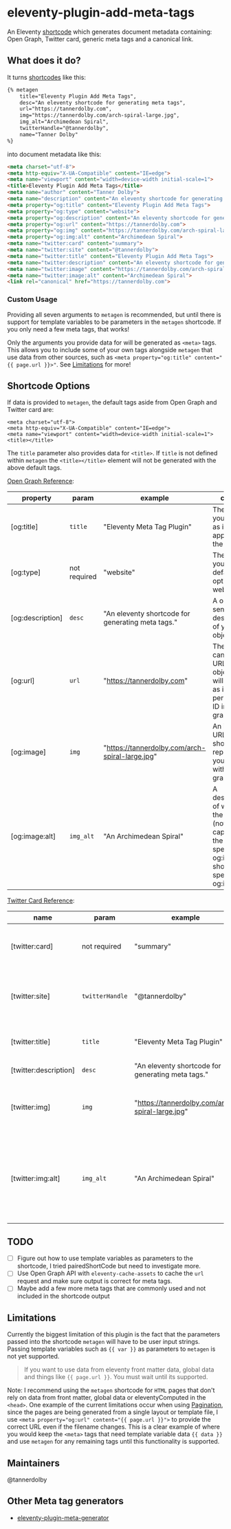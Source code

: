 # eleventy-plugin-add-meta-tags

An Eleventy [shortcode](https://www.11ty.dev/docs/shortcodes/) which generates document metadata containing: Open Graph, Twitter card, generic meta tags and a canonical link.

<!-- ## Installation (TODO)
`npm install eleventy-meta-generator` to make the shortcode `metagen` available in your project. -->

## What does it do?
It turns [shortcodes](https://www.11ty.dev/docs/shortcodes/) like this:

```html
{% metagen 
    title="Eleventy Plugin Add Meta Tags",
    desc="An eleventy shortcode for generating meta tags",
    url="https://tannerdolby.com",
    img="https://tannerdolby.com/arch-spiral-large.jpg",
    img_alt="Archimedean Spiral",
    twitterHandle="@tannerdolby",
    name="Tanner Dolby"
%}
```
into document metadata like this:

```html
<meta charset="utf-8"> 
<meta http-equiv="X-UA-Compatible" content="IE=edge"> 
<meta name="viewport" content="width=device-width initial-scale=1"> 
<title>Eleventy Plugin Add Meta Tags</title> 
<meta name="author" content="Tanner Dolby"> 
<meta name="description" content="An eleventy shortcode for generating meta tags"> 
<meta property="og:title" content="Eleventy Plugin Add Meta Tags"> 
<meta property="og:type" content="website"> 
<meta property="og:description" content="An eleventy shortcode for generating meta tags"> 
<meta property="og:url" content="https://tannerdolby.com"> 
<meta property="og:img" content="https://tannerdolby.com/arch-spiral-large.jpg"> 
<meta property="og:img:alt" content="Archimedean Spiral"> 
<meta name="twitter:card" content="summary"> 
<meta name="twitter:site" content="@tannerdolby"> 
<meta name="twitter:title" content="Eleventy Plugin Add Meta Tags"> 
<meta name="twitter:description" content="An eleventy shortcode for generating meta tags"> 
<meta name="twitter:image" content="https://tannerdolby.com/arch-spiral-large.jpg"> 
<meta name="twitter:image:alt" content="Archimedean Spiral"> 
<link rel="canonical" href="https://tannerdolby.com">
```

### Custom Usage
Providing all seven arguments to `metagen` is recommended, but until there is support for template variables to be parameters in the `metagen` shortcode. If you only need a few meta tags, that works! 

Only the arguments you provide data for will be generated as `<meta>` tags. This allows you to include some of your own tags alongside `metagen` that use data from other sources, such as `<meta property="og:title" content="{{ page.url }}>"`. See [Limitations](https://github.com/tannerdolby/eleventy-plugin-add-meta-tags#limitations) for more!

## Shortcode Options
If data is provided to `metagen`, the default tags aside from Open Graph and Twitter card are:
```
<meta charset="utf-8"> 
<meta http-equiv="X-UA-Compatible" content="IE=edge"> 
<meta name="viewport" content="width=device-width initial-scale=1"> 
<title></title> 
```

The `title` parameter also provides data for `<title>`. If `title` is not defined within `metagen` the `<title></title>` element will not be generated with the above default tags.

[Open Graph Reference](https://ogp.me/):

| property | param | example | content |
| ------ | ------ | ------ | ------ |
| [og:title] | `title` | "Eleventy Meta Tag Plugin"  | The title of your object as it should appear in the graph. |
| [og:type] | not required | "website" | The type of your object, default option is website. |
| [og:description] | `desc` | "An eleventy shortcode for generating meta tags." | A one or two sentence description of your object. |
| [og:url] | `url` | "https://tannerdolby.com" | The canonical URL of your object that will be used as its permanent ID in the graph. |
| [og:image] | `img` | "https://tannerdolby.com/arch-spiral-large.jpg" | An image URL which should represent your object within the graph. |
| [og:image:alt] | `img_alt` | "An Archimedean Spiral" | A description of what is in the image (not a caption). If the page specifies an og:image it should specify og:image:alt. |

[Twitter Card Reference](https://developer.twitter.com/en/docs/twitter-for-websites/cards/overview/markup):

| name | param | example | content |
| ------ | ------ | ------ | ------ |
| [twitter:card] | not required | "summary" | Must be set to a value of summary (this is default). |
| [twitter:site] | `twitterHandle` | "@tannerdolby" | The Twitter @username the card should be attributed to. |
| [twitter:title] | `title` | "Eleventy Meta Tag Plugin" | A concise title for the related content. |
| [twitter:description] | `desc` | "An eleventy shortcode for generating meta tags."  | Description of content. |
| [twitter:img] | `img` | "https://tannerdolby.com/arch-spiral-large.jpg" | A URL to a unique image representing the content of the page. |
| [twitter:img:alt] | `img_alt` | "An Archimedean Spiral" | A text description of the image conveying the essential nature of an image to users who are visually impaired. |

## TODO
- [ ] Figure out how to use template variables as parameters to the shortcode, I tried pairedShortCode but need to investigate more.
- [ ] Use Open Graph API with `eleventy-cache-assets` to cache the `url` request and make sure output is correct for meta tags.
- [ ] Maybe add a few more meta tags that are commonly used and not included in the shortcode output

## Limitations
Currently the biggest limitation of this plugin is the fact that the parameters passed into the shortcode `metagen` will have to be user input strings. Passing template variables such as `{{ var }}` as parameters to `metagen` is not yet supported.

> If you want to use data from eleventy front matter data, global data and things like `{{ page.url }}`. You must wait until its supported.

Note: I recommend using the `metagen` shortcode for `HTML` pages that don't rely on data from front matter, global data or eleventyComputed in the `<head>`. One example of the current limitations occur when using [Pagination](https://www.11ty.dev/docs/pagination/), since the pages are being generated from a single layout or template file, I use `<meta property="og:url" content="{{ page.url }}">` to provide the correct URL even if the filename changes. This is a clear example of where you would keep the `<meta>` tags that need template variable data `{{ data }}` and use `metagen` for any remaining tags until this functionality is supported.

## Maintainers
@tannerdolby

## Other Meta tag generators
- [eleventy-plugin-meta-generator](https://github.com/Ryuno-Ki/eleventy-plugin-meta-generator)